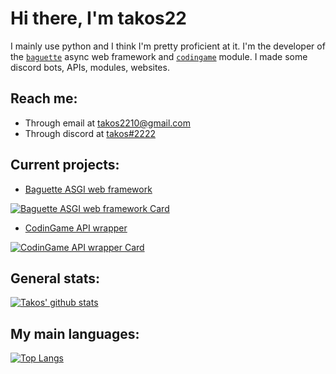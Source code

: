 # Hi there, I'm takos22

I mainly use python and I think I'm pretty proficient at it.
I'm the developer of the [`baguette`](https://pypi.org/project/baguette/) async web framework
and [`codingame`](https://pypi.org/project/codingame/) module.
I made some discord bots, APIs, modules, websites.

<!--
I'm [freelancing on fiverr](https://www.fiverr.com/takos22) and I'm currently offering REST APIs, discord bots and small games.  
If you want me to do something for you, you can also contact me on discord at 
[takos#2222](https://discord.com/users/401346079733317634)
-->

## Reach me:
- Through email at [takos2210@gmail.com](mailto://takos2210@gmail.com)
- Through discord at [takos#2222](https://discord.com/users/401346079733317634)

## Current projects:

  - [Baguette ASGI web framework](https://github.com/takos22/baguette)
  
  [![Baguette ASGI web framework Card](https://github-readme-stats.vercel.app/api/pin/?username=takos22&repo=baguette&theme=react&hide_border=true)](https://github.com/takos22/baguette)

  - [CodinGame API wrapper](https://github.com/takos22/codingame)
  
  [![CodinGame API wrapper Card](https://github-readme-stats.vercel.app/api/pin/?username=takos22&repo=codingame&theme=react&hide_border=true)](https://github.com/takos22/codingame)
 
## General stats:
[![Takos' github stats](https://github-readme-stats.vercel.app/api?username=takos22&show_icons=true&count_private=true&include_all_commits=true&theme=react&hide_border=true)](https://github.com/takos22?tab=repositories)

## My main languages:
[![Top Langs](https://github-readme-stats.vercel.app/api/top-langs/?username=takos22&layout=compact&langs_count=3&theme=react&hide_border=true)](https://github.com/takos22?tab=repositories)

<!--
**takos22/takos22** is a ✨ _special_ ✨ repository because its `README.md` (this file) appears on your GitHub profile.
-->
